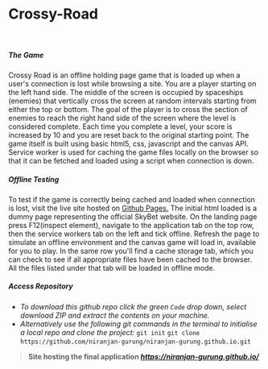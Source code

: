# **Crossy-Road**
&nbsp;
##### *__The Game__*
Crossy Road is an offline holding page game that is loaded up when a user's connection is lost while browsing a site. You are a player starting on the left hand side. The middle of the screen is occupied by spaceships (enemies) that vertically cross the screen at random intervals starting from either the top or bottom. The goal of the player is to cross the section of enemies to reach the right hand side of the screen where the level is considered complete. Each time you complete a level, your score is increased by 10 and you are reset back to the original starting point. 
The game itself is built using basic html5, css, javascript and the canvas API. Service worker is used for caching the game files locally on the browser so that it can be fetched and loaded using a script when connection is down.
&nbsp;
##### *__Offline Testing__*
To test if the game is correctly being cached and loaded when connection is lost, visit the live site hosted on [Github Pages.](https://niranjan-gurung.github.io/) The initial html loaded is a dummy page representing the official SkyBet website. On the landing page press F12(inspect element), navigate to the application tab on the top row, then the service workers tab on the left and tick offline. Refresh the page to simulate an offline environment and the canvas game will load in, available for you to play. In the same row you'll find a cache storage tab, which you can check to see if all appropriate files have been cached to the browser. All the files listed under that tab will be loaded in offline mode.
&nbsp;
##### *__Access Repository__*
- *To download this github repo click the green `Code` drop down, select download ZIP and extract the contents on your machine.*
- *Alternatively use the following git commands in the terminal to initialise a local repo and clone the project:*
```git init```
```git clone https://github.com/niranjan-gurung/niranjan-gurung.github.io.git```
&nbsp;
>__Site hosting the final application *https://niranjan-gurung.github.io/*__